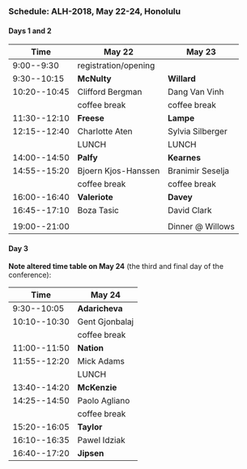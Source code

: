 ### Schedule: ALH-2018, May 22-24, Honolulu

#### Days 1 and 2

| Time         | May 22               | May 23           |
| ---          | ---                  |---               |
| 9:00--9:30   | registration/opening |                  |
| 9:30--10:15  | **McNulty**          | **Willard**      |
| 10:20--10:45 | Clifford Bergman     | Dang Van Vinh    |
|              | coffee break         | coffee break     |
| 11:30--12:10 | **Freese**           | **Lampe**        |
| 12:15--12:40 | Charlotte Aten       | Sylvia Silberger |
|              | LUNCH                | LUNCH            |
| 14:00--14:50 | **Palfy**            | **Kearnes**      |
| 14:55--15:20 | Bjoern Kjos-Hanssen  | Branimir Seselja |
|              | coffee break         | coffee break     |
| 16:00--16:40 | **Valeriote**        | **Davey**        |
| 16:45--17:10 | Boza Tasic           | David Clark      |
|              |                      |                  |
| 19:00--21:00 |                      | Dinner @ Willows |


#### Day 3
**Note altered time table on May 24** (the third and final day of the conference):

| Time         | May 24         |
| ---          | ---            |
|  9:30--10:05 | **Adaricheva** |
| 10:10--10:30 | Gent Gjonbalaj |
|              | coffee break   |
| 11:00--11:50 | **Nation**     |
| 11:55--12:20 | Mick Adams     |
|              | LUNCH          |
| 13:40--14:20 | **McKenzie**   |
| 14:25--14:50 | Paolo Agliano  |
|              | coffee break   |
| 15:20--16:05 | **Taylor**     |
| 16:10--16:35 | Pawel Idziak   |
| 16:40--17:20 | **Jipsen**     |

